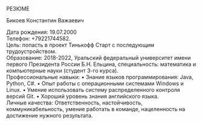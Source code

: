 РЕЗЮМЕ

Бикоев Константин Важаевич

Дата рождения: 19.07.2000      
Телефон: +79221744582.           
Цель: попасть в проект Тинькофф Старт с последующим трудоустройством.   
Образование: 
2018-2022, Уральский федеральный университет имени первого Президента России Б.Н. Ельцина, специальность: математика и компьютерные науки (студент 3-го курса).    
Профессиональные навыки: 
•	Знание языков программирования: Java, Python, C#.
•	Опыт работы с операционными системами Windows и Linux.
•	Умение использовать систему распределенного контроля версий Git.
•	Хороший уровень знания английского языка.   
Личные качества:
Ответственность, настойчивость, коммуникабельность, умение работать в команде, нацеленность на достижение нужного результата. 
